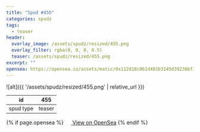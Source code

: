 ```yaml
---
title: "Spud #455"
categories: spudz
tags:
  - teaser
header:
  overlay_image: /assets/spudz/resized/455.png
  overlay_filter: rgba(0, 0, 0, 0.5)
  teaser: /assets/spudz/resized/455.png
excerpt: ""
opensea: https://opensea.io/assets/matic/0x112d18c861d401b3145d39236bf149f01e18beed/455
---
```

![alt]({{ '/assets/spudz/resized/455.png' | relative_url }})

| id | 455 |
|-|-|
| spud type | teaser |

{% if page.opensea %}
<a href="{{page.opensea}}" class="btn btn--info" onclick="window.open(this.href, '_blank'); return false;"><img src="/assets/images/opensea.svg" width="16px"><span>  View on OpenSea</span></a>
{% endif %}
